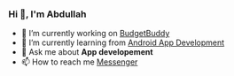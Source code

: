 ### Hi 👋, I'm Abdullah

<!--
**CoderBDK/CoderBDK** is a ✨ _special_ ✨ repository because its `README.md` (this file) appears on your GitHub profile.

Here are some ideas to get you started:

- 🔭 I’m currently working on ...
- 🌱 I’m currently learning ...
- 👯 I’m looking to collaborate on ...
- 🤔 I’m looking for help with ...
- 💬 Ask me about ...
- 📫 How to reach me: ...
- 😄 Pronouns: ...
- ⚡ Fun fact: ...
-->

- 🔭 I’m currently working on [BudgetBuddy](https://github.com/CoderBDK/BudgetBuddy)
- 🌱 I’m currently learning from [Android App Development](https://developer.android.com/)
- 💬 Ask me about **App developement**
- 📫 How to reach me [Messenger](https://m.me/md.abdullah021)
